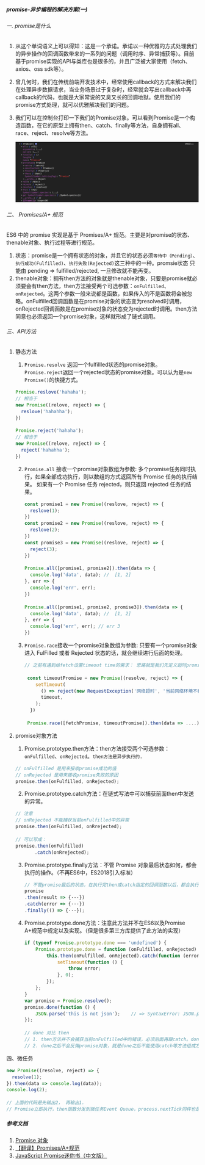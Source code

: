 ##### promise-异步编程的解决方案(一)

######  一. promise是什么

1. 从这个单词语义上可以得知：这是一个承诺。承诺以一种优雅的方式处理我们的异步操作的回调函数带来的一系列的问题（调用时序、异常捕获等）。目前基于promise实现的API与类库也是很多的，并且广泛被大家使用（fetch、axios、oss sdk等）。

2. 曾几何时，我们在传统前端开发技术中，经常使用callback的方式来解决我们在处理异步数据请求，当业务场景过于复杂时，经常就会写出callback中再callback的代码，也就是大家常说的又臭又长的回调地狱。使用我们的promise方式处理，就可以优雅解决我们的问题。

3. 我们可以在控制台打印一下我们的Promise对象。可以看到Promise是一个构造函数，在它的原型上拥有then、catch、finally等方法，自身拥有all、race、reject、resolve等方法。

   ![promise](<https://github.com/ruralist-siyi/front-end-Web-developer-interview/blob/master/javascript/codeImg/promise-console.png>)

###### 二、 Promises/A+ 规范

ES6 中的 promise 实现是基于 Promises/A+ 规范。主要是对promise的状态、thenable对象、执行过程等进行规范。

1. 状态：promise是一个拥有状态的对象，并且它的状态必须`等待中（Pending）`、`执行成功(Fulfilled)`、`执行失败(Rejected)`这三种中的一种。promsie状态 只能由 pending => fulfilled/rejected, 一旦修改就不能再变。
2. thenable对象：拥有then方法的对象就是thenable对象，只要是promise就必须要会有then方法，then方法接受两个可选参数：`onFulfilled`、`onRejected`。这两个参数一般来说都是函数，如果传入的不是函数将会被忽略。onFulfilled回调函数是在promise对象的状态变为resolved时调用，onRejected回调函数是在promise对象的状态变为rejected时调用。then方法同意也必须返回一个promise对象，这样就形成了链式调用。

###### 三、API方法

1. 静态方法

   1.  `Promise.resolve` 返回一个fulfillled状态的promise对象。`Promise.reject`返回一个rejected状态的promise对象。可以认为是`new Promise()`的快捷方式。

      ```javascript
      Promise.reslove('hahaha');
      // 相当于
      new Promise((relove, reject) => {
        reslove('hahahha');
      })
      
      Promise.reject('hahaha');
      // 相当于
      new Promise((relove, reject) => {
        reject('hahahha');
      })
      ```

      

   2. `Promise.all` 接收一个promise对象数组为参数:  多个promise任务同时执行，如果全部成功执行，则以数组的方式返回所有 Promise 任务的执行结果。 如果有一个 Promise 任务 rejected，则只返回 rejected 任务的结果。

      ```javascript
      const promise1 = new Promise((reslove, reject) => {
      	reslove(1);
      })
      const promise2 = new Promise((reslove, reject) => {
      	reslove(2);
      })
      const promise3 = new Promise((reslove, reject) => {
      	reject(3);
      })
      
      Promise.all([promise1, promise2]).then(data => {
        console.log('data', data); //  [1, 2]
      }, err => {
        console.log('err', err);
      })
      
      Promise.all([promise1, promise2, promise3]).then(data => {
        console.log('data', data); //  [1, 2]
      }, err => {
        console.log('err', err); // err 3
      })
      ```

   3. `Promise.race`接收一个promise对象数组为参数: 只要有一个promise对象进入 FulFilled 或者 Rejected 状态的话，就会继续进行后面的处理。

      ```javascript
      // 之前有遇到给fetch设置timeout time的需求： 思路就是我们先定义超时promise，当我们的定时器在一定time后这个promise对象 reject. 将我们的请求方法与这个timeoutPromise同时放入Promise.race中就可以达到timeout的效果。
      
       const timeoutPromise = new Promise((resolve, reject) => {
          setTimeout(
            () => reject(new RequestException('网络超时', '当前网络环境不稳定，请稍后再试。')),
            timeout,
          );
        })
       
       Promise.race([fetchPromise, timeoutPromise]).then(data => ....);
      ```

2. promise对象方法

   1. Promise.prototype.then方法：then方法接受两个可选参数：`onFulfilled`、`onRejected`。`then方法是异步执行的.`

   ```javascript
   // onFulfilled 是用来接收promise成功的值
   // onRejected 是用来接收promise失败的原因
   promise.then(onFulfilled, onRejected);
   ```

   2. Promise.prototype.catch方法：在链式写法中可以捕获前面then中发送的异常。

   ```javascript
   // 注意
   // onRejected 不能捕获当前onFulfilled中的异常
   promise.then(onFulfilled, onRrejected); 
   
   // 可以写成：
   promise.then(onFulfilled)
          .catch(onRrejected);  
   ```

   3. Promise.prototype.finally方法：不管 Promise 对象最后状态如何，都会执行的操作。（不再ES6中，ES2018引入标准）

      ```javascript
      // 不管promise最后的状态，在执行完then或catch指定的回调函数以后，都会执行finally方法指定的回调函数。finally方法的回调函数不接受任何参数，这意味着没有办法知道，前面的 Promise 状态到底是fulfilled还是rejected。这表明，finally方法里面的操作，应该是与状态无关的，不依赖于 Promise 的执行结果。
      promise
      .then(result => {···})
      .catch(error => {···})
      .finally(() => {···});
      ```

   4. Promise.prototype.done方法：注意此方法并不在ES6以及Promise A+规范中规定以及实现。（但是很多第三方库提供了此方法的实现）

      ```javascript
      if (typeof Promise.prototype.done === 'undefined') {
          Promise.prototype.done = function (onFulfilled, onRejected) {
              this.then(onFulfilled, onRejected).catch(function (error) {
                  setTimeout(function () {
                      throw error;
                  }, 0);
              });
          };
      }
      var promise = Promise.resolve();
      promise.done(function () {
          JSON.parse('this is not json');    // => SyntaxError: JSON.parse
      });
      
      // done 对比 then
      // 1. then方法并不会捕获当前onFulfilled中的错误，必须后面再跟catch。done中发生的异常直接抛出。
      // 2. done之后不会反悔promise对象，就是done之后不能使用catch等方法组成方法链。
      ```

四、微任务

```javascript
new Promise((resolve, reject) => {
  resolve(1);
}).then(data => console.log(data));
console.log(2);

// 上面的代码是先输出2， 再输出1.
// Promise立即执行，then函数分发到微任务Event Queue，process.nextTick同样也是分发到微任务Event Queue。Promise 的回调函数不是正常的异步任务，而是微任务（microtask）。它们的区别在于，正常任务追加到下一轮事件循环，微任务追加到本轮事件循环。这意味着，微任务的执行时间一定早于正常任务。
```

##### 参考文档

1. [Promise 对象](<https://javascript.ruanyifeng.com/advanced/promise.html>)
2. [【翻译】Promises/A+规范](<http://www.ituring.com.cn/article/66566>)
3. [JavaScript Promise迷你书（中文版）](<http://liubin.org/promises-book/#promises-overview>)